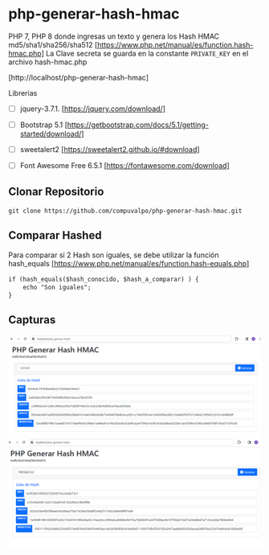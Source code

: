 # php-generar-hash-hmac
PHP 7, PHP 8 donde ingresas un texto y genera los Hash HMAC md5/sha1/sha256/sha512 [https://www.php.net/manual/es/function.hash-hmac.php]
La Clave secreta se guarda en la constante `PRIVATE_KEY` en el archivo hash-hmac.php

[http://localhost/php-generar-hash-hmac]

Librerias
- [ ] jquery-3.7.1. [https://jquery.com/download/]
- [ ] Bootstrap 5.1 [https://getbootstrap.com/docs/5.1/getting-started/download/]
- [ ] sweetalert2 [https://sweetalert2.github.io/#download]
- [ ] Font Awesome Free 6.5.1 [https://fontawesome.com/download]


## Clonar Repositorio
```
git clone https://github.com/compuvalpo/php-generar-hash-hmac.git
```

## Comparar Hashed
Para comparar si 2 Hash son iguales, se debe utilizar la función hash_equals [https://www.php.net/manual/es/function.hash-equals.php]
```
if (hash_equals($hash_conocido, $hash_a_comparar) ) {
	echo "Son iguales";
}
```

## Capturas
![Ejemplo 1](capturas/ejemplo_1.png)
![Ejemplo 2](capturas/ejemplo_2.png)